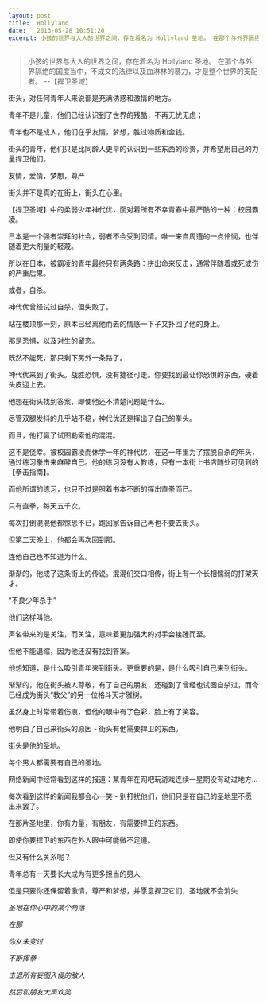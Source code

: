 ```yaml
---
layout: post
title:  Hollyland
date:   2013-05-28 10:51:20
excerpt: 小孩的世界与大人的世界之间，存在着名为 Hollyland 圣地。 在那个与外界隔绝的国度当中，不成文的法律以及血淋林的暴力，才是整个世界的支配者。 --【捍卫圣域】
---
```

>小孩的世界与大人的世界之间，存在着名为 Hollyland 圣地。
在那个与外界隔绝的国度当中，不成文的法律以及血淋林的暴力，才是整个世界的支配者。
> --【捍卫圣域】

街头，对任何青年人来说都是充满诱惑和激情的地方。

青年不是儿童，他们已经认识到了世界的残酷，不再无忧无虑；

青年也不是成人，他们在乎友情，梦想，胜过物质和金钱。

街头的青年，他们只是比同龄人更早的认识到一些东西的珍贵，并希望用自己的力量捍卫他们。

友情，爱情，梦想，尊严

街头并不是真的在街上，街头在心里。

【捍卫圣域】中的柔弱少年神代优，面对着所有不幸青春中最严酷的一种：校园霸凌。

日本是一个强者崇拜的社会，弱者不会受到同情。唯一来自周遭的一点怜悯，也伴随着更大剂量的轻蔑。

所以在日本，被霸凌的青年最终只有两条路：拼出命来反击，通常伴随着或死或伤的严重后果。

或者，自杀。

神代优曾经试过自杀，但失败了。

站在楼顶那一刻，原本已经离他而去的情感一下子又扑回了他的身上。

那是恐惧，以及对生的留恋。

既然不能死，那只剩下另外一条路了。

神代优来到了街头。战胜恐惧，没有捷径可走。你要找到最让你恐惧的东西，硬着头皮迎上去。

他想在街头找到答案，即使他还不清楚问题是什么。

尽管双腿发抖的几乎站不稳，神代优还是挥出了自己的拳头。

而且，他打赢了试图勒索他的混混。

这不是侥幸。被校园霸凌而休学一年的神代优，在这一年里为了摆脱自杀的年头，通过练习拳击来麻醉自己。他的练习没有人教练，只有一本街上书店随处可见到的【拳击指南】。

而他所谓的练习，也只不过是照着书本不断的挥出直拳而已。

只有直拳，每天五千次。

每次打倒混混他都惊恐不已，跑回家告诉自己再也不要去街头。

但第二天晚上，他都会再次回到那。

连他自己也不知道为什么。

渐渐的，他成了这条街上的传说。混混们交口相传，街上有一个长相懦弱的打架天才。

“不良少年杀手”

他们这样叫他。

声名带来的是关注，而关注，意味着更加强大的对手会接踵而至。

但他不能退缩，因为他还没有找到答案。

他想知道，是什么吸引青年来到街头。更重要的是，是什么吸引自己来到街头。

渐渐的，他在街头被人尊敬，有了自己的朋友，还碰到了曾经也试图自杀过，而今已经成为街头“教父”的另一位格斗天才雅树。

虽然身上时常带着伤痕，但他的眼中有了色彩，脸上有了笑容。

他明白了自己来街头的原因 - 街头有他需要捍卫的东西。

街头是他的圣地。

每个男人都需要有自己的圣地。

网络新闻中经常看到这样的报道：某青年在网吧玩游戏连续一星期没有动过地方...

每次看到这样的新闻我都会心一笑 - 别打扰他们，他们只是在自己的圣地里不愿出来罢了。

在那片圣地里，你有力量，有朋友，有需要捍卫的东西。

即使你要捍卫的东西在外人眼中可能微不足道。

但又有什么关系呢？

青年总有一天要长大成为有更多担当的男人

但是只要你还保留着激情，尊严和梦想，并愿意捍卫它们，圣地就不会消失

*圣地在你心中的某个角落*

*在那*

*你从未变过*

*不断挥拳*

*击退所有妄图入侵的敌人*

*然后和朋友大声欢笑*
